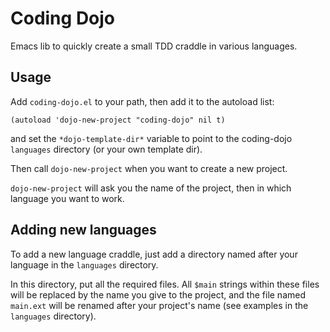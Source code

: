 Coding Dojo
===========

Emacs lib to quickly create a small TDD craddle in various languages.

Usage
-----

Add `coding-dojo.el` to your path, then add it to the autoload list:

    (autoload 'dojo-new-project "coding-dojo" nil t)

and set the `*dojo-template-dir*` variable to point to the coding-dojo `languages` directory (or your own template dir).

Then call `dojo-new-project` when you want to create a new project.

`dojo-new-project` will ask you the name of the project, then in which language you want to work.


Adding new languages
--------------------

To add a new language craddle, just add a directory named after your language in the `languages` directory.

In this directory, put all the required files. All `$main` strings within these files will be replaced by the name you give to the project, and the file named `main.ext` will be renamed after your project's name (see examples in the `languages` directory).
